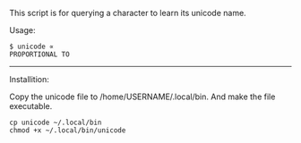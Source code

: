 
This script is for querying a character to learn its unicode name.

Usage:

```
$ unicode ∝
PROPORTIONAL TO
```

---

Installition:

Copy the unicode file to /home/USERNAME/.local/bin. And make the file executable.

```
cp unicode ~/.local/bin
chmod +x ~/.local/bin/unicode
```


